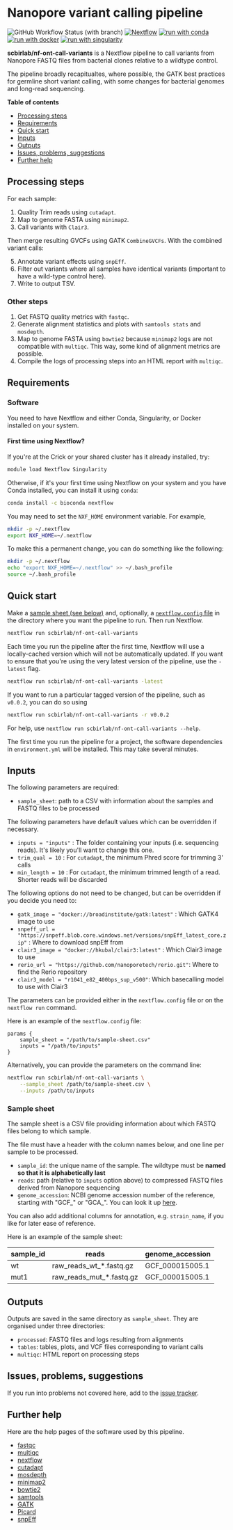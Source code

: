 # Nanopore variant calling pipeline

![GitHub Workflow Status (with branch)](https://img.shields.io/github/actions/workflow/status/scbirlab/nf-ont-call-variants/nf-test.yml)
[![Nextflow](https://img.shields.io/badge/nextflow%20DSL2-%E2%89%A523.10.0-23aa62.svg)](https://www.nextflow.io/)
[![run with conda](https://img.shields.io/badge/run%20with-conda-3EB049?labelColor=000000&logo=anaconda)](https://docs.conda.io/en/latest/)
[![run with docker](https://img.shields.io/badge/run%20with-docker-0db7ed?labelColor=000000&logo=docker)](https://www.docker.com/)
[![run with singularity](https://img.shields.io/badge/run%20with-singularity-1d355c.svg?labelColor=000000)](https://sylabs.io/docs/)

**scbirlab/nf-ont-call-variants** is a Nextflow pipeline to call variants 
from Nanopore FASTQ files from bacterial clones relative to a wildtype control.

The pipeline broadly recapitualtes, where possible, the GATK best practices for 
germline short variant calling, with some changes for bacterial genomes and long-read
sequencing.

**Table of contents**

- [Processing steps](#processing-steps)
- [Requirements](#requirements)
- [Quick start](#quick-start)
- [Inputs](#inputs)
- [Outputs](#outputs)
- [Issues, problems, suggestions](#issues-problems-suggestions)
- [Further help](#further-help)

## Processing steps

For each sample:

1. Quality Trim reads using `cutadapt`. 
2. Map to genome FASTA using `minimap2`.
3. Call variants with `Clair3`.

Then merge resulting GVCFs using GATK `CombineGVCFs`. With the combined variant calls:

5. Annotate variant effects using `snpEff`.
6. Filter out variants where all samples have identical variants (important to have a wild-type control here).
7. Write to output TSV.

### Other steps

1. Get FASTQ quality metrics with `fastqc`.
2. Generate alignment statistics and plots with `samtools stats` and `mosdepth`.
2. Map to genome FASTA using `bowtie2` because `minimap2` logs are not compatible with `multiqc`. This way, some kind of alignment metrics are possible.
3. Compile the logs of processing steps into an HTML report with `multiqc`.

## Requirements

### Software

You need to have Nextflow and either Conda, Singularity, or Docker installed on your system.

#### First time using Nextflow?

If you're at the Crick or your shared cluster has it already installed, try:

```bash
module load Nextflow Singularity
```

Otherwise, if it's your first time using Nextflow on your system and you have Conda installed, you can install it using `conda`:

```bash
conda install -c bioconda nextflow 
```

You may need to set the `NXF_HOME` environment variable. For example,

```bash
mkdir -p ~/.nextflow
export NXF_HOME=~/.nextflow
```

To make this a permanent change, you can do something like the following:

```bash
mkdir -p ~/.nextflow
echo "export NXF_HOME=~/.nextflow" >> ~/.bash_profile
source ~/.bash_profile
```

## Quick start

Make a [sample sheet (see below)](#sample-sheet) and, optionally, 
a [`nextflow.config` file](#inputs) in the directory where you want the 
pipeline to run. Then run Nextflow.

```bash 
nextflow run scbirlab/nf-ont-call-variants
```

Each time you run the pipeline after the first time, Nextflow will use a 
locally-cached version which will not be automatically updated. If you want 
to ensure that you're using the very latest version of the pipeline, use 
the `-latest` flag.

```bash 
nextflow run scbirlab/nf-ont-call-variants -latest
```

If you want to run a particular tagged version of the pipeline, such as `v0.0.2`, you can do so using

```bash 
nextflow run scbirlab/nf-ont-call-variants -r v0.0.2
```

For help, use `nextflow run scbirlab/nf-ont-call-variants --help`.

The first time you run the pipeline for a project, the software dependencies 
in `environment.yml` will be installed. This may take several minutes.

## Inputs

The following parameters are required:

- `sample_sheet`: path to a CSV with information about the samples and FASTQ files to be processed

The following parameters have default values which can be overridden if necessary.

- `inputs = "inputs"` : The folder containing your inputs (i.e. sequencing reads). It's likely you'll want to change this one.
- `trim_qual = 10` : For `cutadapt`, the minimum Phred score for trimming 3' calls
- `min_length = 10` : For `cutadapt`, the minimum trimmed length of a read. Shorter reads will be discarded

The following options do not need to be changed, but can be overridden if you decide you need to:
- `gatk_image = "docker://broadinstitute/gatk:latest"` : Which GATK4 image to use
- `snpeff_url = "https://snpeff.blob.core.windows.net/versions/snpEff_latest_core.zip"` : Where to download snpEff from
- `clair3_image = "docker://hkubal/clair3:latest"` : Which Clair3 image to use
- `rerio_url = "https://github.com/nanoporetech/rerio.git"`: Where to find the Rerio repository
- `clair3_model = "r1041_e82_400bps_sup_v500"`: Which basecalling model to use with Clair3

The parameters can be provided either in the `nextflow.config` file or on the `nextflow run` command.

Here is an example of the `nextflow.config` file:

```nextflow
params {
    sample_sheet = "/path/to/sample-sheet.csv"
    inputs = "/path/to/inputs"
}
```

Alternatively, you can provide the parameters on the command line:

```bash
nextflow run scbirlab/nf-ont-call-variants \
    --sample_sheet /path/to/sample-sheet.csv \
    --inputs /path/to/inputs
``` 

### Sample sheet

The sample sheet is a CSV file providing information about which FASTQ files belong to which sample.

The file must have a header with the column names below, and one line per sample to be processed.

- `sample_id`: the unique name of the sample. The wildtype must be **named so that it is alphabetically last**
- `reads`: path (relative to `inputs` option above) to compressed FASTQ files derived from Nanopore sequencing
- `genome_accession`: NCBI genome accession number of the reference, starting with "GCF_" or "GCA_". You can look it up [here](https://www.ncbi.nlm.nih.gov/datasets/genome/).

You can also add additional columns for annotation, e.g. `strain_name`, if you like for later ease of reference.

Here is an example of the sample sheet:

| sample_id | reads                    | genome_accession |
| --------- | ------------------------ | ---------------- | 
| wt        | raw_reads_wt_*.fastq.gz  | GCF_000015005.1  | 
| mut1      | raw_reads_mut_*.fastq.gz | GCF_000015005.1  | 

## Outputs

Outputs are saved in the same directory as `sample_sheet`. They are organised under three directories:

- `processed`: FASTQ files and logs resulting from alignments
- `tables`: tables, plots, and VCF files corresponding to variant calls
- `multiqc`: HTML report on processing steps

## Issues, problems, suggestions

If you run into problems not covered here, add to the 
[issue tracker](https://www.github.com/scbirlab/nf-ont-call-variants/issues).

## Further help

Here are the help pages of the software used by this pipeline.

- [fastqc](https://www.bioinformatics.babraham.ac.uk/projects/fastqc/)
- [multiqc](https://multiqc.info/)
- [nextflow](https://www.nextflow.io/docs/latest/index.html)
- [cutadapt](https://cutadapt.readthedocs.io/en/stable/index.html)
- [mosdepth](https://github.com/brentp/mosdepth)
- [minimap2](https://lh3.github.io/minimap2/minimap2.html)
- [bowtie2](https://bowtie-bio.sourceforge.net/bowtie2/manual.shtml)
- [samtools](http://www.htslib.org/doc/samtools.html)
- [GATK](https://gatk.broadinstitute.org/hc/en-us)
- [Picard](https://broadinstitute.github.io/picard/)
- [snpEff](https://pcingola.github.io/SnpEff/)